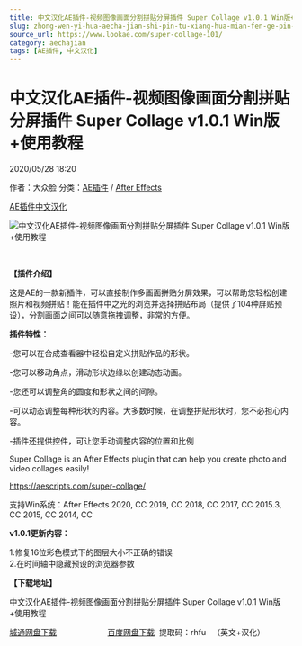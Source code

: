 ```yaml
---
title: 中文汉化AE插件-视频图像画面分割拼贴分屏插件 Super Collage v1.0.1 Win版+使用教程
slug: zhong-wen-yi-hua-aecha-jian-shi-pin-tu-xiang-hua-mian-fen-ge-pin-tie-fen-ping-cha-jian-super-collage-v1-0-1-winban-shi-yong-jiao-cheng
source_url: https://www.lookae.com/super-collage-101/
category: aechajian
tags: [AE插件, 中文汉化]
---
```

# 中文汉化AE插件-视频图像画面分割拼贴分屏插件 Super Collage v1.0.1 Win版+使用教程

2020/05/28 18:20

作者：大众脸
分类：[AE插件](https://www.lookae.com/after-effects/aechajian/) / [After Effects](https://www.lookae.com/after-effects/)

[AE插件](https://www.lookae.com/tag/ae%e6%8f%92%e4%bb%b6/)[中文汉化](https://www.lookae.com/tag/%e4%b8%ad%e6%96%87%e6%b1%89%e5%8c%96/)

![中文汉化AE插件-视频图像画面分割拼贴分屏插件 Super Collage v1.0.1 Win版+使用教程](https://www.lookae.com/wp-content/uploads/2020/01/Super-Collage.jpg "中文汉化AE插件-视频图像画面分割拼贴分屏插件 Super Collage v1.0.1 Win版+使用教程-LookAE.com")

﻿

**【插件介绍】**

这是AE的一款新插件，可以直接制作多画面拼贴分屏效果，可以帮助您轻松创建照片和视频拼贴！能在插件中之光的浏览并选择拼贴布局（提供了104种屏贴预设），分割画面之间可以随意拖拽调整，非常的方便。

**插件特性：**

-您可以在合成查看器中轻松自定义拼贴作品的形状。

-您可以移动角点，滑动形状边缘以创建动态动画。

-您还可以调整角的圆度和形状之间的间隙。

-可以动态调整每种形状的内容。大多数时候，在调整拼贴形状时，您不必担心内容。

-插件还提供控件，可让您手动调整内容的位置和比例

Super Collage is an After Effects plugin that can help you create photo and video collages easily!

https://aescripts.com/super-collage/

支持Win系统：After Effects 2020, CC 2019, CC 2018, CC 2017, CC 2015.3, CC 2015, CC 2014, CC

**v1.0.1更新内容：**

1.修复16位彩色模式下的图层大小不正确的错误  
2.在时间轴中隐藏预设的浏览器参数

**【下载地址】**

中文汉化AE插件-视频图像画面分割拼贴分屏插件 Super Collage v1.0.1 Win版+使用教程

[城通网盘下载](https://089u.com/file/680462-447760080)                       [百度网盘下载](https://pan.baidu.com/s/1lOO-EKtZ0oTPS9z3iR1feg)  提取码：rhfu   （英文+汉化）
